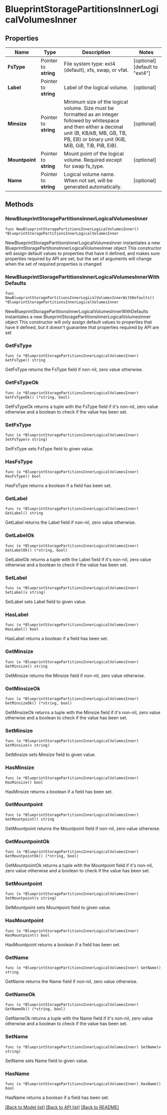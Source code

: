 # BlueprintStoragePartitionsInnerLogicalVolumesInner

## Properties

Name | Type | Description | Notes
------------ | ------------- | ------------- | -------------
**FsType** | Pointer to **string** | File system type: ext4 (default), xfs, swap, or vfat. | [optional] [default to "ext4"]
**Label** | Pointer to **string** | Label of the logical volume. | [optional] 
**Minsize** | Pointer to **string** | Minimum size of the logical volume.  Size must be formatted as an integer followed by whitespace and then either a decimal unit (B, KB/kB, MB, GB, TB, PB, EB) or binary unit (KiB, MiB, GiB, TiB, PiB, EiB). | [optional] 
**Mountpoint** | Pointer to **string** | Mount point of the logical volume. Required except for swap fs_type. | [optional] 
**Name** | Pointer to **string** | Logical volume name. When not set, will be generated automatically. | [optional] 

## Methods

### NewBlueprintStoragePartitionsInnerLogicalVolumesInner

`func NewBlueprintStoragePartitionsInnerLogicalVolumesInner() *BlueprintStoragePartitionsInnerLogicalVolumesInner`

NewBlueprintStoragePartitionsInnerLogicalVolumesInner instantiates a new BlueprintStoragePartitionsInnerLogicalVolumesInner object
This constructor will assign default values to properties that have it defined,
and makes sure properties required by API are set, but the set of arguments
will change when the set of required properties is changed

### NewBlueprintStoragePartitionsInnerLogicalVolumesInnerWithDefaults

`func NewBlueprintStoragePartitionsInnerLogicalVolumesInnerWithDefaults() *BlueprintStoragePartitionsInnerLogicalVolumesInner`

NewBlueprintStoragePartitionsInnerLogicalVolumesInnerWithDefaults instantiates a new BlueprintStoragePartitionsInnerLogicalVolumesInner object
This constructor will only assign default values to properties that have it defined,
but it doesn't guarantee that properties required by API are set

### GetFsType

`func (o *BlueprintStoragePartitionsInnerLogicalVolumesInner) GetFsType() string`

GetFsType returns the FsType field if non-nil, zero value otherwise.

### GetFsTypeOk

`func (o *BlueprintStoragePartitionsInnerLogicalVolumesInner) GetFsTypeOk() (*string, bool)`

GetFsTypeOk returns a tuple with the FsType field if it's non-nil, zero value otherwise
and a boolean to check if the value has been set.

### SetFsType

`func (o *BlueprintStoragePartitionsInnerLogicalVolumesInner) SetFsType(v string)`

SetFsType sets FsType field to given value.

### HasFsType

`func (o *BlueprintStoragePartitionsInnerLogicalVolumesInner) HasFsType() bool`

HasFsType returns a boolean if a field has been set.

### GetLabel

`func (o *BlueprintStoragePartitionsInnerLogicalVolumesInner) GetLabel() string`

GetLabel returns the Label field if non-nil, zero value otherwise.

### GetLabelOk

`func (o *BlueprintStoragePartitionsInnerLogicalVolumesInner) GetLabelOk() (*string, bool)`

GetLabelOk returns a tuple with the Label field if it's non-nil, zero value otherwise
and a boolean to check if the value has been set.

### SetLabel

`func (o *BlueprintStoragePartitionsInnerLogicalVolumesInner) SetLabel(v string)`

SetLabel sets Label field to given value.

### HasLabel

`func (o *BlueprintStoragePartitionsInnerLogicalVolumesInner) HasLabel() bool`

HasLabel returns a boolean if a field has been set.

### GetMinsize

`func (o *BlueprintStoragePartitionsInnerLogicalVolumesInner) GetMinsize() string`

GetMinsize returns the Minsize field if non-nil, zero value otherwise.

### GetMinsizeOk

`func (o *BlueprintStoragePartitionsInnerLogicalVolumesInner) GetMinsizeOk() (*string, bool)`

GetMinsizeOk returns a tuple with the Minsize field if it's non-nil, zero value otherwise
and a boolean to check if the value has been set.

### SetMinsize

`func (o *BlueprintStoragePartitionsInnerLogicalVolumesInner) SetMinsize(v string)`

SetMinsize sets Minsize field to given value.

### HasMinsize

`func (o *BlueprintStoragePartitionsInnerLogicalVolumesInner) HasMinsize() bool`

HasMinsize returns a boolean if a field has been set.

### GetMountpoint

`func (o *BlueprintStoragePartitionsInnerLogicalVolumesInner) GetMountpoint() string`

GetMountpoint returns the Mountpoint field if non-nil, zero value otherwise.

### GetMountpointOk

`func (o *BlueprintStoragePartitionsInnerLogicalVolumesInner) GetMountpointOk() (*string, bool)`

GetMountpointOk returns a tuple with the Mountpoint field if it's non-nil, zero value otherwise
and a boolean to check if the value has been set.

### SetMountpoint

`func (o *BlueprintStoragePartitionsInnerLogicalVolumesInner) SetMountpoint(v string)`

SetMountpoint sets Mountpoint field to given value.

### HasMountpoint

`func (o *BlueprintStoragePartitionsInnerLogicalVolumesInner) HasMountpoint() bool`

HasMountpoint returns a boolean if a field has been set.

### GetName

`func (o *BlueprintStoragePartitionsInnerLogicalVolumesInner) GetName() string`

GetName returns the Name field if non-nil, zero value otherwise.

### GetNameOk

`func (o *BlueprintStoragePartitionsInnerLogicalVolumesInner) GetNameOk() (*string, bool)`

GetNameOk returns a tuple with the Name field if it's non-nil, zero value otherwise
and a boolean to check if the value has been set.

### SetName

`func (o *BlueprintStoragePartitionsInnerLogicalVolumesInner) SetName(v string)`

SetName sets Name field to given value.

### HasName

`func (o *BlueprintStoragePartitionsInnerLogicalVolumesInner) HasName() bool`

HasName returns a boolean if a field has been set.


[[Back to Model list]](../README.md#documentation-for-models) [[Back to API list]](../README.md#documentation-for-api-endpoints) [[Back to README]](../README.md)


